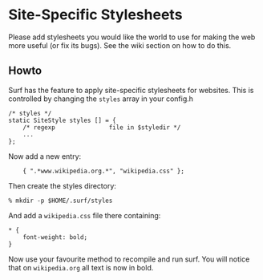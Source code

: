 Site-Specific Stylesheets
=========================

Please add stylesheets you would like the world to use for making the web more
useful (or fix its bugs). See the wiki section on how to do this.

Howto
-----
Surf has the feature to apply site-specific stylesheets for websites. This is
controlled by changing the `styles` array in your config.h

	/* styles */
	static SiteStyle styles [] = {
		/* regexp               file in $styledir */
		...
	};

Now add a new entry:

		{ ".*www.wikipedia.org.*", "wikipedia.css" };

Then create the styles directory:

	% mkdir -p $HOME/.surf/styles

And add a `wikipedia.css` file there containing:

	* {
		font-weight: bold;
	}

Now use your favourite method to recompile and run surf. You will notice
that on `wikipedia.org` all text is now in bold.

